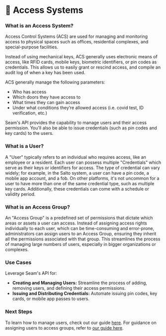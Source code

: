 # 🏢 Access Systems

### What is an Access System?

Access Control Systems (ACS) are used for managing and monitoring access to physical spaces such as offices, residential complexes, and special-purpose facilities.

Instead of using mechanical keys, ACS generally uses electronic means of access, like RFID cards, mobile keys, biometric identifiers, or pin codes as credentials. This allows us to easily grant or rescind access, and compile an audit log of when a key has been used.

ACS generally manage the following parameters:

* Who has access
* Which doors they have access to
* What times they can gain access
* Under what conditions they’re allowed access (i.e. covid test, ID verification, etc.)

Seam's API provides the capability to manage users and their access permission. You'll also be able to issue credentials (such as pin codes and key cards) to the users.

### What is a User?

A "User" typically refers to an individual who requires access, like an employee or a resident. Each user can possess multiple "Credentials" which serve as their keys or identifiers for access. The type of credential can vary widely; for example, in the Salto system, a user can have a pin code, a mobile app account, and a fob. On other platforms, it's not uncommon for a user to have more than one of the same credential type, such as multiple key cards. Additionally, these credentials can come with a schedule or validity period.

### What is an Access Group?

An "Access Group" is a predefined set of permissions that dictate which areas or assets a user can access. Instead of assigning access rights individually to each user, which can be time-consuming and error-prone, administrators can assign users to an Access Group, ensuring they inherit all the permissions associated with that group. This streamlines the process of managing large numbers of users, especially in bigger organizations or complexes.

### **Use Cases**

Leverage Seam's API for:

* **Creating and Managing Users:** Streamline the process of adding, removing users, and defining their access permissions.
* **Issuing and Distributing Credentials:** Automate issuing pin codes, key cards, or mobile app passes to users.

### **Next Steps**

To learn how to manage users, check out our guide [here](user-management.md). For guidance on assigning users to access groups, refer to [our guide here](assigning-users-to-access-groups.md).&#x20;
